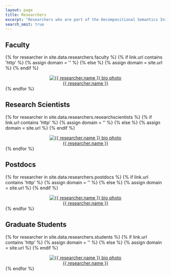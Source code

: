 ```yaml
---
layout: page
title: Researchers
excerpt: "Researchers who are part of the Decompositional Semantics Initiative."
search_omit: true
---
```


## Faculty

{% for researcher in site.data.researchers.faculty %}
  {% if link.url contains 'http' %}
      {% assign domain = '' %}
  {% else %}
      {% assign domain = site.url %}
  {% endif %}
  <center><a href="{{ researcher.website }}"><img src="{{ site.url }}/images/{{ researcher.avatar }}" class="bio-photo-about" alt="{{ researcher.name }} bio photo"/></a><br/><a href="{{ researcher.website }}">{{ researcher.name }}</a></center>
{% endfor %}

## Research Scientists

{% for researcher in site.data.researchers.researchscientists %}
  {% if link.url contains 'http' %}
      {% assign domain = '' %}
  {% else %}
      {% assign domain = site.url %}
  {% endif %}
  <center><a href="{{ researcher.website }}"><img src="{{ site.url }}/images/{{ researcher.avatar }}" class="bio-photo-about" alt="{{ researcher.name }} bio photo"/></a><br/><a href="{{ researcher.website }}">{{ researcher.name }}</a></center>
{% endfor %}

## Postdocs

{% for researcher in site.data.researchers.postdocs %}
  {% if link.url contains 'http' %}
      {% assign domain = '' %}
  {% else %}
      {% assign domain = site.url %}
  {% endif %}
  <center><a href="{{ researcher.website }}"><img src="{{ site.url }}/images/{{ researcher.avatar }}" class="bio-photo-about" alt="{{ researcher.name }} bio photo"/></a><br/><a href="{{ researcher.website }}">{{ researcher.name }}</a></center>
{% endfor %}

## Graduate Students

{% for researcher in site.data.researchers.students %}
  {% if link.url contains 'http' %}
      {% assign domain = '' %}
  {% else %}
      {% assign domain = site.url %}
  {% endif %}
  <center><a href="{{ researcher.website }}"><img src="{{ site.url }}/images/{{ researcher.avatar }}" class="bio-photo-about" alt="{{ researcher.name }} bio photo"/></a><br/><a href="{{ researcher.website }}">{{ researcher.name }}</a></center>
{% endfor %}
